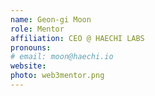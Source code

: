 ```yaml
---
name: Geon-gi Moon
role: Mentor
affiliation: CEO @ HAECHI LABS
pronouns: 
# email: moon@haechi.io
website: 
photo: web3mentor.png
---
```

